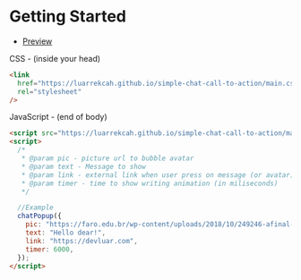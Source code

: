# Getting Started

- [Preview](https://luarrekcah.github.io/simple-chat-call-to-action/)

CSS - (inside your head)

```html
<link
  href="https://luarrekcah.github.io/simple-chat-call-to-action/main.css"
  rel="stylesheet"
/>
```

JavaScript - (end of body)

```html
<script src="https://luarrekcah.github.io/simple-chat-call-to-action/main.js"></script>
<script>
  /*
   * @param pic - picture url to bubble avatar
   * @param text - Message to show
   * @param link - external link when user press on message (or avatar)
   * @param timer - time to show writing animation (in miliseconds)
   */

  //Example
  chatPopup({
    pic: "https://faro.edu.br/wp-content/uploads/2018/10/249246-afinal-como-saber-se-eu-tenho-perfil-para-ser-engenheiro.jpg",
    text: "Hello dear!",
    link: "https://devluar.com",
    timer: 6000,
  });
</script>
```
